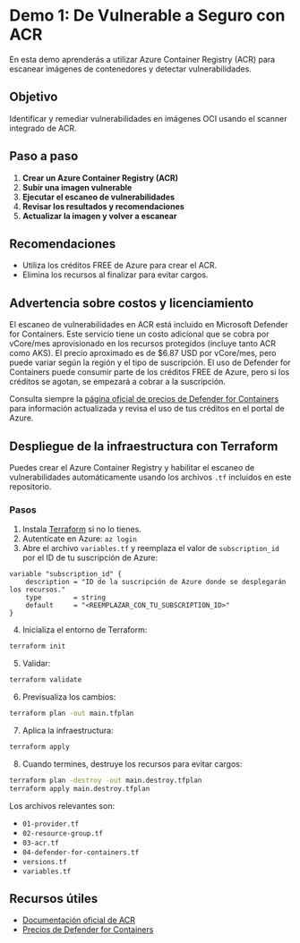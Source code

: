 # Demo 1: De Vulnerable a Seguro con ACR

En esta demo aprenderás a utilizar Azure Container Registry (ACR) para escanear imágenes de contenedores y detectar vulnerabilidades.

## Objetivo

Identificar y remediar vulnerabilidades en imágenes OCI usando el scanner integrado de ACR.

## Paso a paso

1. **Crear un Azure Container Registry (ACR)**
2. **Subir una imagen vulnerable**
3. **Ejecutar el escaneo de vulnerabilidades**
4. **Revisar los resultados y recomendaciones**
5. **Actualizar la imagen y volver a escanear**

## Recomendaciones

- Utiliza los créditos FREE de Azure para crear el ACR.
- Elimina los recursos al finalizar para evitar cargos.

## Advertencia sobre costos y licenciamiento

El escaneo de vulnerabilidades en ACR está incluido en Microsoft Defender for Containers. Este servicio tiene un costo adicional que se cobra por vCore/mes aprovisionado en los recursos protegidos (incluye tanto ACR como AKS). El precio aproximado es de $6.87 USD por vCore/mes, pero puede variar según la región y el tipo de suscripción. El uso de Defender for Containers puede consumir parte de los créditos FREE de Azure, pero si los créditos se agotan, se empezará a cobrar a la suscripción.

Consulta siempre la [página oficial de precios de Defender for Containers](https://azure.microsoft.com/pricing/details/defender-for-cloud/) para información actualizada y revisa el uso de tus créditos en el portal de Azure.


## Despliegue de la infraestructura con Terraform

Puedes crear el Azure Container Registry y habilitar el escaneo de vulnerabilidades automáticamente usando los archivos `.tf` incluidos en este repositorio.

### Pasos

1. Instala [Terraform](https://www.terraform.io/downloads.html) si no lo tienes.
2. Autentícate en Azure: `az login`
3. Abre el archivo `variables.tf` y reemplaza el valor de `subscription_id` por el ID de tu suscripción de Azure:

```hcl
variable "subscription_id" {
	description = "ID de la suscripción de Azure donde se desplegarán los recursos."
	type        = string
	default     = "<REEMPLAZAR_CON_TU_SUBSCRIPTION_ID>"
}
```

4. Inicializa el entorno de Terraform:

```sh
terraform init
```

5. Validar:

```sh
terraform validate
```

6. Previsualiza los cambios:

```sh
terraform plan -out main.tfplan
```

7. Aplica la infraestructura:

```sh
terraform apply
```

8. Cuando termines, destruye los recursos para evitar cargos:

```sh
terraform plan -destroy -out main.destroy.tfplan
terraform apply main.destroy.tfplan
```

Los archivos relevantes son:

- `01-provider.tf`
- `02-resource-group.tf`
- `03-acr.tf`
- `04-defender-for-containers.tf`
- `versions.tf`
- `variables.tf`

## Recursos útiles

- [Documentación oficial de ACR](https://learn.microsoft.com/es-es/azure/container-registry/)
- [Precios de Defender for Containers](https://azure.microsoft.com/pricing/details/defender-for-cloud/)
